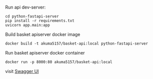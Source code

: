 Run api dev-server:
```
cd python-fastapi-server
pip install -r requirements.txt
uvicorn app.main:app
```

Build basket apiserver docker image
```
docker build -t akuma5157/basket-api:local python-fastapi-server
```

Run basket apiserver docker container
```
docker run -p 8000:80 akuma5157/basket-api:local
```

visit [Swagger UI](http://localhost:8000/docs)
